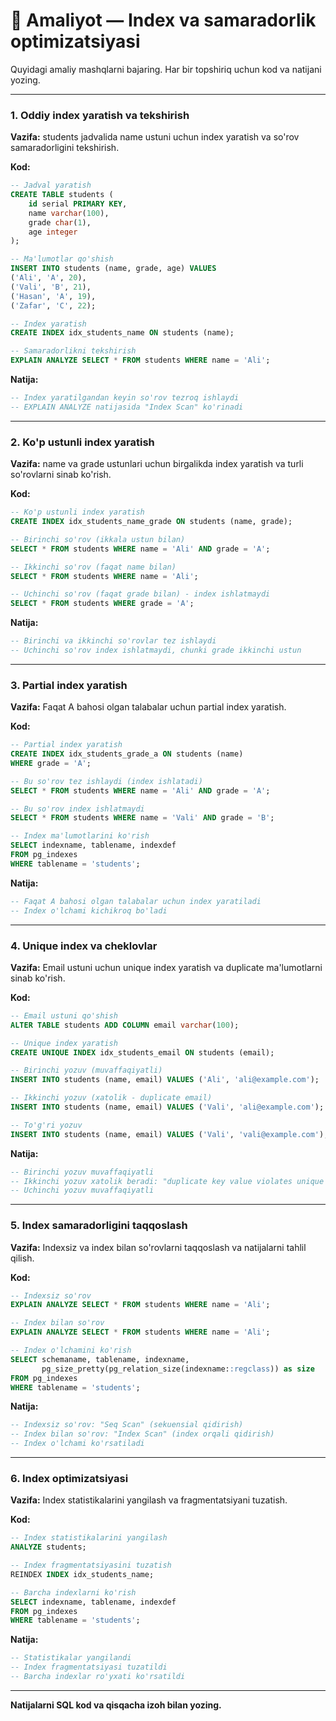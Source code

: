 # 📝 Amaliyot — Index va samaradorlik optimizatsiyasi

Quyidagi amaliy mashqlarni bajaring. Har bir topshiriq uchun kod va natijani yozing.

---

### 1. Oddiy index yaratish va tekshirish

**Vazifa:**
students jadvalida name ustuni uchun index yaratish va so'rov samaradorligini tekshirish.

**Kod:**
```sql
-- Jadval yaratish
CREATE TABLE students (
    id serial PRIMARY KEY,
    name varchar(100),
    grade char(1),
    age integer
);

-- Ma'lumotlar qo'shish
INSERT INTO students (name, grade, age) VALUES 
('Ali', 'A', 20),
('Vali', 'B', 21),
('Hasan', 'A', 19),
('Zafar', 'C', 22);

-- Index yaratish
CREATE INDEX idx_students_name ON students (name);

-- Samaradorlikni tekshirish
EXPLAIN ANALYZE SELECT * FROM students WHERE name = 'Ali';
```

**Natija:**
```sql
-- Index yaratilgandan keyin so'rov tezroq ishlaydi
-- EXPLAIN ANALYZE natijasida "Index Scan" ko'rinadi
```

---

### 2. Ko'p ustunli index yaratish

**Vazifa:**
name va grade ustunlari uchun birgalikda index yaratish va turli so'rovlarni sinab ko'rish.

**Kod:**
```sql
-- Ko'p ustunli index yaratish
CREATE INDEX idx_students_name_grade ON students (name, grade);

-- Birinchi so'rov (ikkala ustun bilan)
SELECT * FROM students WHERE name = 'Ali' AND grade = 'A';

-- Ikkinchi so'rov (faqat name bilan)
SELECT * FROM students WHERE name = 'Ali';

-- Uchinchi so'rov (faqat grade bilan) - index ishlatmaydi
SELECT * FROM students WHERE grade = 'A';
```

**Natija:**
```sql
-- Birinchi va ikkinchi so'rovlar tez ishlaydi
-- Uchinchi so'rov index ishlatmaydi, chunki grade ikkinchi ustun
```

---

### 3. Partial index yaratish

**Vazifa:**
Faqat A bahosi olgan talabalar uchun partial index yaratish.

**Kod:**
```sql
-- Partial index yaratish
CREATE INDEX idx_students_grade_a ON students (name) 
WHERE grade = 'A';

-- Bu so'rov tez ishlaydi (index ishlatadi)
SELECT * FROM students WHERE name = 'Ali' AND grade = 'A';

-- Bu so'rov index ishlatmaydi
SELECT * FROM students WHERE name = 'Vali' AND grade = 'B';

-- Index ma'lumotlarini ko'rish
SELECT indexname, tablename, indexdef 
FROM pg_indexes 
WHERE tablename = 'students';
```

**Natija:**
```sql
-- Faqat A bahosi olgan talabalar uchun index yaratiladi
-- Index o'lchami kichikroq bo'ladi
```

---

### 4. Unique index va cheklovlar

**Vazifa:**
Email ustuni uchun unique index yaratish va duplicate ma'lumotlarni sinab ko'rish.

**Kod:**
```sql
-- Email ustuni qo'shish
ALTER TABLE students ADD COLUMN email varchar(100);

-- Unique index yaratish
CREATE UNIQUE INDEX idx_students_email ON students (email);

-- Birinchi yozuv (muvaffaqiyatli)
INSERT INTO students (name, email) VALUES ('Ali', 'ali@example.com');

-- Ikkinchi yozuv (xatolik - duplicate email)
INSERT INTO students (name, email) VALUES ('Vali', 'ali@example.com');

-- To'g'ri yozuv
INSERT INTO students (name, email) VALUES ('Vali', 'vali@example.com');
```

**Natija:**
```sql
-- Birinchi yozuv muvaffaqiyatli
-- Ikkinchi yozuv xatolik beradi: "duplicate key value violates unique constraint"
-- Uchinchi yozuv muvaffaqiyatli
```

---

### 5. Index samaradorligini taqqoslash

**Vazifa:**
Indexsiz va index bilan so'rovlarni taqqoslash va natijalarni tahlil qilish.

**Kod:**
```sql
-- Indexsiz so'rov
EXPLAIN ANALYZE SELECT * FROM students WHERE name = 'Ali';

-- Index bilan so'rov
EXPLAIN ANALYZE SELECT * FROM students WHERE name = 'Ali';

-- Index o'lchamini ko'rish
SELECT schemaname, tablename, indexname, 
       pg_size_pretty(pg_relation_size(indexname::regclass)) as size
FROM pg_indexes 
WHERE tablename = 'students';
```

**Natija:**
```sql
-- Indexsiz so'rov: "Seq Scan" (sekuensial qidirish)
-- Index bilan so'rov: "Index Scan" (index orqali qidirish)
-- Index o'lchami ko'rsatiladi
```

---

### 6. Index optimizatsiyasi

**Vazifa:**
Index statistikalarini yangilash va fragmentatsiyani tuzatish.

**Kod:**
```sql
-- Index statistikalarini yangilash
ANALYZE students;

-- Index fragmentatsiyasini tuzatish
REINDEX INDEX idx_students_name;

-- Barcha indexlarni ko'rish
SELECT indexname, tablename, indexdef 
FROM pg_indexes 
WHERE tablename = 'students';
```

**Natija:**
```sql
-- Statistikalar yangilandi
-- Index fragmentatsiyasi tuzatildi
-- Barcha indexlar ro'yxati ko'rsatildi
```

---

**Natijalarni SQL kod va qisqacha izoh bilan yozing.** 